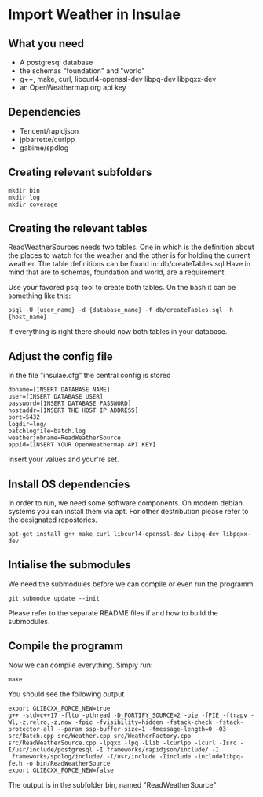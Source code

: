 # Import Weather in Insulae

## What you need
* A postgresql database
* the schemas "foundation" and "world"
* g++, make, curl, libcurl4-openssl-dev libpq-dev libpqxx-dev
* an OpenWeathermap.org api key

## Dependencies
* Tencent/rapidjson
* jpbarrette/curlpp
* gabime/spdlog

## Creating relevant subfolders
```
mkdir bin
mkdir log
mkdir coverage
```


## Creating the relevant tables
ReadWeatherSources needs two tables. One in which is the definition about the places to watch for the weather and the other is for holding the current weather. The table definitions can be found in: db/createTables.sql
Have in mind that are to schemas, foundation and world, are a requirement.

Use your favored psql tool to create both tables. On the bash it can be something like this:

```
psql -U {user_name} -d {database_name} -f db/createTables.sql -h {host_name}
```

If everything is right there should now both tables in your database.


## Adjust the config file
In the file "insulae.cfg" the central config is stored

```
dbname=[INSERT DATABASE NAME]
user=[INSERT DATABASE USER]
password=[INSERT DATABASE PASSWORD]
hostaddr=[INSERT THE HOST IP ADDRESS]
port=5432
logdir=log/
batchlogfile=batch.log
weatherjobname=ReadWeatherSource
appid=[INSERT YOUR OpenWeathermap API KEY]
```

Insert your values and your're set.

## Install OS dependencies
In order to run, we need some software components. On modern debian systems you can install them via apt. For other destribution please refer to the designated repostories.

```
apt-get install g++ make curl libcurl4-openssl-dev libpq-dev libpqxx-dev
```

## Intialise the submodules
We need the submodules before we can compile or even run the programm.

```
git submodue update --init
```
Please refer to the separate README files if and how to build the submodules.


## Compile the programm
Now we can compile everything. Simply run:

```
make
```

You should see the following output

```
export GLIBCXX_FORCE_NEW=true                                                                                                                                                                                                                                                                                                                                                               
g++ -std=c++17 -flto -pthread -D_FORTIFY_SOURCE=2 -pie -fPIE -ftrapv -Wl,-z,relro,-z,now -fpic -fvisibility=hidden -fstack-check -fstack-protector-all --param ssp-buffer-size=1 -fmessage-length=0 -O3 src/Batch.cpp src/Weather.cpp src/WeatherFactory.cpp src/ReadWeatherSource.cpp -lpqxx -lpq -Llib -lcurlpp -lcurl -Isrc -I/usr/include/postgresql -I frameworks/rapidjson/include/ -I
 frameworks/spdlog/include/ -I/usr/include -Iinclude -includelibpq-fe.h -o bin/ReadWeatherSource                                                                                                                                                                                                                                                                                            
export GLIBCXX_FORCE_NEW=false                                                                                                                                                                                                                                                                                                                                                              
```

The output is in the subfolder bin, named "ReadWeatherSource"